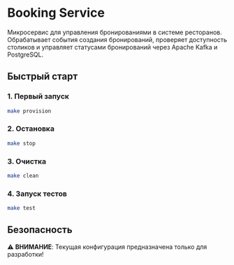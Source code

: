 # Booking Service

Микросервис для управления бронированиями в системе ресторанов. Обрабатывает события создания бронирований, проверяет доступность столиков и управляет статусами бронирований через Apache Kafka и PostgreSQL.

## Быстрый старт

### 1. Первый запуск

```bash
make provision
```

### 2. Остановка

```bash
make stop
```

### 3. Очистка

```bash
make clean
```

### 4. Запуск тестов

```bash
make test
```

## Безопасность

⚠️ **ВНИМАНИЕ**: Текущая конфигурация предназначена только для разработки!
